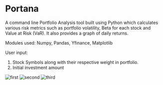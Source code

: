 # Portana
A command line Portfolio Analysis tool built using Python which calculates various risk metrics such as portfolio volatility, Beta for each stock and Value at Risk (VaR). It also provides a graph of daily returns.

Modules used: Numpy, Pandas, Yfinance, Matplotlib

User input:
1) Stock Symbols along with their respective weight in portfolio.
2) Initial investment amount


![first](https://github.com/ShadowDawg/Portana/assets/62737754/0517e505-6afa-4271-94aa-856605125d9d)
![second](https://github.com/ShadowDawg/Portana/assets/62737754/a1c482c3-6c35-4e23-ae16-cc1f87781143)
![third](https://github.com/ShadowDawg/Portana/assets/62737754/06468043-1df7-4e29-b3fb-a198e561fa29)
